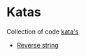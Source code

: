 # Katas

Collection of code [kata's](https://en.wikipedia.org/wiki/Kata)

* [Reverse string](reverse_string)
